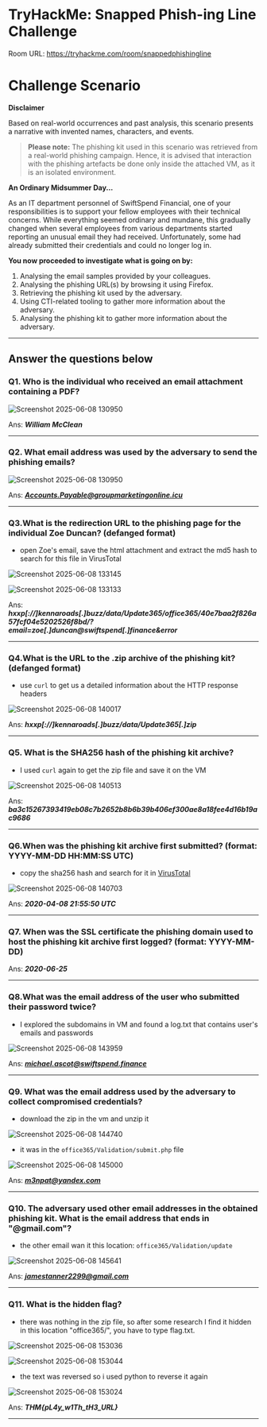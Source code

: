 # TryHackMe: Snapped Phish-ing Line Challenge

Room URL: https://tryhackme.com/room/snappedphishingline

# Challenge Scenario

**Disclaimer**

Based on real-world occurrences and past analysis, this scenario presents a narrative with invented names, characters, and events.

> **Please note:** The phishing kit used in this scenario was retrieved from a real-world phishing campaign. Hence, it is advised that interaction with the phishing artefacts be done only inside the attached VM, as it is an isolated environment.


**An Ordinary Midsummer Day...**

As an IT department personnel of SwiftSpend Financial, one of your responsibilities is to support your fellow employees with their technical concerns. While everything seemed ordinary and mundane, this gradually changed when several employees from various departments started reporting an unusual email they had received. Unfortunately, some had already submitted their credentials and could no longer log in.

**You now proceeded to investigate what is going on by:**

1. Analysing the email samples provided by your colleagues.
2. Analysing the phishing URL(s) by browsing it using Firefox.
3. Retrieving the phishing kit used by the adversary.
4. Using CTI-related tooling to gather more information about the adversary.
5. Analysing the phishing kit to gather more information about the adversary.


---

## Answer the questions below


### Q1. Who is the individual who received an email attachment containing a PDF?

![Screenshot 2025-06-08 130950](https://github.com/user-attachments/assets/1784eb16-b386-4b0b-b117-cd5d53aeacf4)

Ans: ***William McClean***

---

### Q2. What email address was used by the adversary to send the phishing emails?

![Screenshot 2025-06-08 130950](https://github.com/user-attachments/assets/ae4735ac-c210-4d1a-b33b-49e557fec99a)


Ans: ***Accounts.Payable@groupmarketingonline.icu***

---

### Q3.What is the redirection URL to the phishing page for the individual Zoe Duncan? (defanged format)


- open Zoe's email, save the html attachment and extract the md5 hash to search for this file in VirusTotal

![Screenshot 2025-06-08 133145](https://github.com/user-attachments/assets/b2811903-cddd-4b24-aff2-6386d3374542)

![Screenshot 2025-06-08 133133](https://github.com/user-attachments/assets/288a2578-f120-4df9-a1e0-2dbc1624fd02)


Ans: ***hxxp[://]kennaroads[.]buzz/data/Update365/office365/40e7baa2f826a57fcf04e5202526f8bd/?email=zoe[.]duncan@swiftspend[.]finance&error***

---

### Q4.What is the URL to the .zip archive of the phishing kit? (defanged format)

- use `curl` to get us a detailed information about the HTTP response headers

![Screenshot 2025-06-08 140017](https://github.com/user-attachments/assets/9751bff6-de86-4a6b-9d53-474597cdbe40)


Ans: ***hxxp[://]kennaroads[.]buzz/data/Update365[.]zip***

---

### Q5. What is the SHA256 hash of the phishing kit archive?

- I used `curl` again to get the zip file and save it on the VM

![Screenshot 2025-06-08 140513](https://github.com/user-attachments/assets/8880156c-3b36-4faa-bcdc-975ca9686331)


Ans: ***ba3c15267393419eb08c7b2652b8b6b39b406ef300ae8a18fee4d16b19ac9686***

---

### Q6.When was the phishing kit archive first submitted? (format: YYYY-MM-DD HH:MM:SS UTC)

- copy the sha256 hash and search for it in [VirusTotal](https://www.virustotal.com/gui/file/ba3c15267393419eb08c7b2652b8b6b39b406ef300ae8a18fee4d16b19ac9686/details)

![Screenshot 2025-06-08 140703](https://github.com/user-attachments/assets/bfce932e-5c08-4595-aa2d-307545324381)


Ans: ***2020-04-08 21:55:50 UTC***

---

### Q7. When was the SSL certificate the phishing domain used to host the phishing kit archive first logged? (format: YYYY-MM-DD)


Ans: ***2020-06-25***

---

### Q8.What was the email address of the user who submitted their password twice?

- I explored the subdomains in VM and found a log.txt that contains user's emails and passwords

![Screenshot 2025-06-08 143959](https://github.com/user-attachments/assets/b703d1d9-d0fe-4477-8dd5-9e27438bf924)


Ans: ***michael.ascot@swiftspend.finance***

---

### Q9. What was the email address used by the adversary to collect compromised credentials?

- download the zip in the vm and unzip it

![Screenshot 2025-06-08 144740](https://github.com/user-attachments/assets/c1e61060-17ca-4cfd-b605-73615b939093)

- it was in the `office365/Validation/submit.php` file

![Screenshot 2025-06-08 145000](https://github.com/user-attachments/assets/f16fe4ec-4ea3-4292-aeb5-528926c161cc)


Ans: ***m3npat@yandex.com***

---

### Q10. The adversary used other email addresses in the obtained phishing kit. What is the email address that ends in "@gmail.com"?

- the other email wan it this location:  `office365/Validation/update`

![Screenshot 2025-06-08 145641](https://github.com/user-attachments/assets/e26b2be7-ced5-452a-86c8-e989c621484f)


Ans: ***jamestanner2299@gmail.com***

---

### Q11. What is the hidden flag?

- there was nothing in the zip file, so after some research I find it hidden in this location "office365/", you have to type flag.txt.

![Screenshot 2025-06-08 153036](https://github.com/user-attachments/assets/b54043f2-1903-44ec-901c-e3dcca55e42b)

![Screenshot 2025-06-08 153044](https://github.com/user-attachments/assets/245ea0b6-a61a-4c63-bd83-afafe2a4783c)


- the text was reversed so i used python to reverse it again

![Screenshot 2025-06-08 153024](https://github.com/user-attachments/assets/4270e806-3489-4d03-8c55-831cf3e4b07d)

Ans: ***THM{pL4y_w1Th_tH3_URL}***

---

